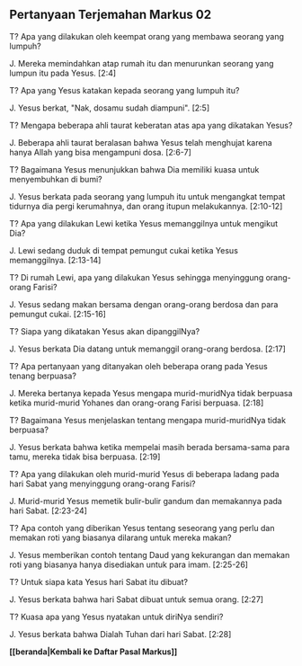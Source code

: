 ﻿## Pertanyaan Terjemahan Markus 02 ##

T? Apa yang dilakukan oleh keempat orang yang membawa seorang yang lumpuh?

J. Mereka memindahkan atap rumah itu dan menurunkan seorang yang lumpun itu pada Yesus. [2:4]

T? Apa yang Yesus katakan kepada seorang yang lumpuh itu?

J. Yesus berkat, "Nak, dosamu sudah diampuni". [2:5]

T? Mengapa beberapa ahli taurat keberatan atas apa yang dikatakan Yesus?

J. Beberapa ahli taurat beralasan bahwa Yesus telah menghujat karena hanya Allah yang bisa mengampuni dosa. [2:6-7]

T? Bagaimana Yesus menunjukkan bahwa Dia memiliki kuasa untuk menyembuhkan di bumi?

J. Yesus berkata pada seorang yang lumpuh itu untuk mengangkat tempat tidurnya dia pergi kerumahnya, dan orang itupun melakukannya. [2:10-12]

T? Apa yang dilakukan Lewi ketika Yesus memanggilnya untuk mengikut Dia?

J. Lewi sedang duduk di tempat pemungut cukai ketika Yesus memanggilnya. [2:13-14]

T? Di rumah Lewi, apa yang dilakukan Yesus sehingga menyinggung orang-orang Farisi?

J. Yesus sedang makan bersama dengan orang-orang berdosa dan para pemungut cukai. [2:15-16]

T? Siapa yang dikatakan Yesus akan dipanggilNya?

J. Yesus berkata Dia datang untuk memanggil orang-orang berdosa. [2:17]

T? Apa pertanyaan yang ditanyakan oleh beberapa orang pada Yesus tenang berpuasa?

J. Mereka bertanya kepada Yesus mengapa murid-muridNya tidak berpuasa ketika murid-murid Yohanes dan orang-orang Farisi berpuasa. [2:18]

T? Bagaimana Yesus menjelaskan tentang mengapa murid-muridNya tidak berpuasa?

J. Yesus berkata bahwa ketika mempelai masih berada bersama-sama para tamu, mereka tidak bisa berpuasa. [2:19]

T? Apa yang dilakukan oleh murid-murid Yesus di beberapa ladang pada hari Sabat yang menyinggung orang-orang Farisi?

J. Murid-murid Yesus memetik bulir-bulir gandum dan memakannya pada hari Sabat. [2:23-24]

T? Apa contoh yang diberikan Yesus tentang seseorang yang perlu dan memakan roti yang biasanya dilarang untuk mereka makan?

J. Yesus memberikan contoh tentang Daud yang kekurangan dan memakan roti yang biasanya hanya disediakan untuk para imam. [2:25-26]

T? Untuk siapa kata Yesus hari Sabat itu dibuat?

J. Yesus berkata bahwa hari Sabat dibuat untuk semua orang. [2:27]

T? Kuasa apa yang Yesus nyatakan untuk diriNya sendiri?

J. Yesus berkata bahwa Dialah Tuhan dari hari Sabat. [2:28]

__[[beranda|Kembali ke Daftar Pasal Markus]]__

